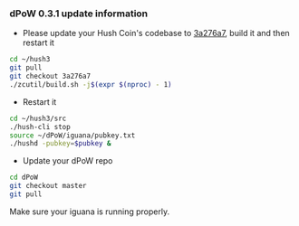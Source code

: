 ### dPoW 0.3.1 update information

- Please update your Hush Coin's codebase to [3a276a7](https://github.com/MyHush/hush3/tree/3a276a7b61ae4195c10a8ecc58a50a13c979620b), build it and then restart it

```bash
cd ~/hush3
git pull
git checkout 3a276a7
./zcutil/build.sh -j$(expr $(nproc) - 1)
```

- Restart it

```bash
cd ~/hush3/src
./hush-cli stop
source ~/dPoW/iguana/pubkey.txt
./hushd -pubkey=$pubkey &
```

- Update your dPoW repo

```bash
cd dPoW
git checkout master
git pull
```

Make sure your iguana is running properly.
